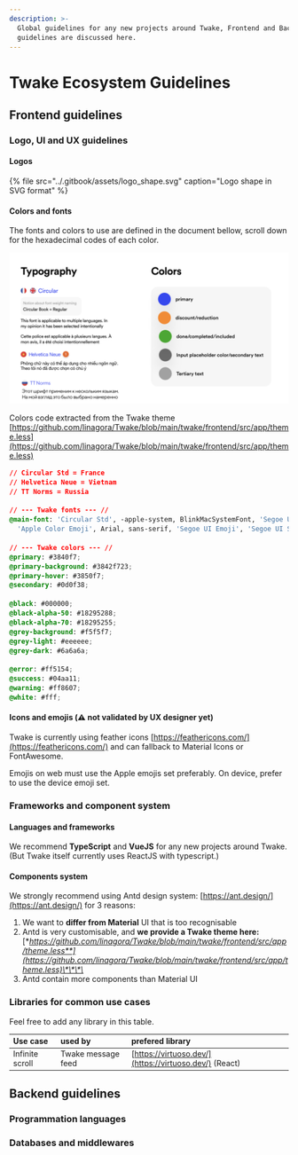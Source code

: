```yaml
---
description: >-
  Global guidelines for any new projects around Twake, Frontend and Backend
  guidelines are discussed here.
---
```


# Twake Ecosystem Guidelines

## Frontend guidelines

### Logo, UI and UX guidelines

#### Logos

{% file src="../.gitbook/assets/logo\_shape.svg" caption="Logo shape in SVG format" %}

#### Colors and fonts

The fonts and colors to use are defined in the document bellow, scroll down for the hexadecimal codes of each color.

![](../.gitbook/assets/screenshot-2021-03-31-at-14.51.23.png)



Colors code extracted from the Twake theme [https://github.com/linagora/Twake/blob/main/twake/frontend/src/app/theme.less](https://github.com/linagora/Twake/blob/main/twake/frontend/src/app/theme.less)

```css
// Circular Std = France
// Helvetica Neue = Vietnam
// TT Norms = Russia

// --- Twake fonts --- //
@main-font: 'Circular Std', -apple-system, BlinkMacSystemFont, 'Segoe UI', 'Helvetica Neue',
  'Apple Color Emoji', Arial, sans-serif, 'Segoe UI Emoji', 'Segoe UI Symbol';

// --- Twake colors --- //
@primary: #3840f7;
@primary-background: #3842f723;
@primary-hover: #3850f7;
@secondary: #0d0f38;

@black: #000000;
@black-alpha-50: #18295288;
@black-alpha-70: #18295255;
@grey-background: #f5f5f7;
@grey-light: #eeeeee;
@grey-dark: #6a6a6a;

@error: #ff5154;
@success: #04aa11;
@warning: #ff8607;
@white: #fff;
```

#### Icons and emojis \(⚠️ not validated by UX designer yet\)

Twake is currently using feather icons [https://feathericons.com/](https://feathericons.com/) and can fallback to Material Icons or FontAwesome.

Emojis on web must use the Apple emojis set preferably. On device, prefer to use the device emoji set.

### Frameworks and component system

#### Languages and frameworks

We recommend **TypeScript** and **VueJS** for any new projects around Twake. \(But Twake itself currently uses ReactJS with typescript.\)

#### **Components system**

We strongly recommend using Antd design system: [https://ant.design/](https://ant.design/) for 3 reasons:

1. We want to **differ from Material** UI that is too recognisable
2. Antd is very customisable, and **we provide a Twake theme here:** [**https://github.com/linagora/Twake/blob/main/twake/frontend/src/app/theme.less**](https://github.com/linagora/Twake/blob/main/twake/frontend/src/app/theme.less)\*\*\*\*
3. Antd contain more components than Material UI

### Libraries for common use cases

Feel free to add any library in this table.

| Use case | used by | prefered library |
| :--- | :--- | :--- |
| Infinite scroll | Twake message feed | [https://virtuoso.dev/](https://virtuoso.dev/) \(React\) |

## Backend guidelines

### Programmation languages

### Databases and middlewares



